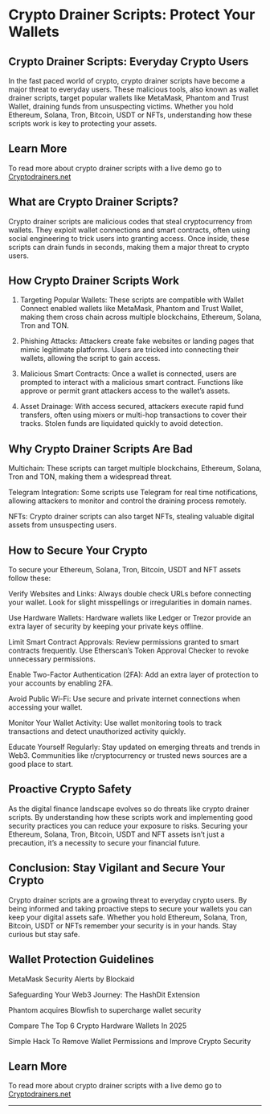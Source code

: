 # Crypto Drainer Scripts: Protect Your Wallets

## Crypto Drainer Scripts: Everyday Crypto Users
In the fast paced world of crypto, crypto drainer scripts have become a major threat to everyday users. These malicious tools, also known as wallet drainer scripts, target popular wallets like MetaMask, Phantom and Trust Wallet, draining funds from unsuspecting victims. Whether you hold Ethereum, Solana, Tron, Bitcoin, USDT or NFTs, understanding how these scripts work is key to protecting your assets.

## Learn More
To read more about crypto drainer scripts with a live demo go to [Cryptodrainers.net](https://Cryptodrainers.net)
 
## What are Crypto Drainer Scripts?
Crypto drainer scripts are malicious codes that steal cryptocurrency from wallets. They exploit wallet connections and smart contracts, often using social engineering to trick users into granting access. Once inside, these scripts can drain funds in seconds, making them a major threat to crypto users.

## How Crypto Drainer Scripts Work
1. Targeting Popular Wallets: These scripts are compatible with Wallet Connect enabled wallets like MetaMask, Phantom and Trust Wallet, making them cross chain across multiple blockchains, Ethereum, Solana, Tron and TON.

2. Phishing Attacks: Attackers create fake websites or landing pages that mimic legitimate platforms. Users are tricked into connecting their wallets, allowing the script to gain access.

3. Malicious Smart Contracts: Once a wallet is connected, users are prompted to interact with a malicious smart contract. Functions like approve or permit grant attackers access to the wallet’s assets.

4. Asset Drainage: With access secured, attackers execute rapid fund transfers, often using mixers or multi-hop transactions to cover their tracks. Stolen funds are liquidated quickly to avoid detection.

## Why Crypto Drainer Scripts Are Bad
Multichain: These scripts can target multiple blockchains, Ethereum, Solana, Tron and TON, making them a widespread threat.

Telegram Integration: Some scripts use Telegram for real time notifications, allowing attackers to monitor and control the draining process remotely.

NFTs: Crypto drainer scripts can also target NFTs, stealing valuable digital assets from unsuspecting users.

## How to Secure Your Crypto
To secure your Ethereum, Solana, Tron, Bitcoin, USDT and NFT assets follow these:

Verify Websites and Links: Always double check URLs before connecting your wallet. Look for slight misspellings or irregularities in domain names.

Use Hardware Wallets: Hardware wallets like Ledger or Trezor provide an extra layer of security by keeping your private keys offline.

Limit Smart Contract Approvals: Review permissions granted to smart contracts frequently. Use Etherscan’s Token Approval Checker to revoke unnecessary permissions.

Enable Two-Factor Authentication (2FA): Add an extra layer of protection to your accounts by enabling 2FA.

Avoid Public Wi-Fi: Use secure and private internet connections when accessing your wallet.

Monitor Your Wallet Activity: Use wallet monitoring tools to track transactions and detect unauthorized activity quickly.

Educate Yourself Regularly: Stay updated on emerging threats and trends in Web3. Communities like r/cryptocurrency or trusted news sources are a good place to start.

## Proactive Crypto Safety
As the digital finance landscape evolves so do threats like crypto drainer scripts. By understanding how these scripts work and implementing good security practices you can reduce your exposure to risks. Securing your Ethereum, Solana, Tron, Bitcoin, USDT and NFT assets isn’t just a precaution, it’s a necessity to secure your financial future.

## Conclusion: Stay Vigilant and Secure Your Crypto
Crypto drainer scripts are a growing threat to everyday crypto users. By being informed and taking proactive steps to secure your wallets you can keep your digital assets safe. Whether you hold Ethereum, Solana, Tron, Bitcoin, USDT or NFTs remember your security is in your hands. Stay curious but stay safe.

## Wallet Protection Guidelines
MetaMask Security Alerts by Blockaid

Safeguarding Your Web3 Journey: The HashDit Extension

Phantom acquires Blowfish to supercharge wallet security

Compare The Top 6 Crypto Hardware Wallets In 2025

Simple Hack To Remove Wallet Permissions and Improve Crypto Security

## Learn More
To read more about crypto drainer scripts with a live demo go to [Cryptodrainers.net](https://Cryptodrainers.net)

---
